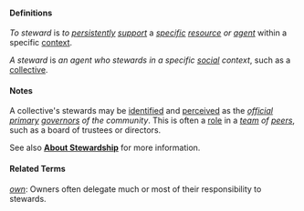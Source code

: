 #### Definitions

*To steward* is *to [persistently](https://github.com/gcassel/Modular-Organizing-Terminology/blob/master/terms/persist.md) [support](https://github.com/gcassel/Modular-Organizing-Terminology/blob/master/terms/support.md)* a *[specific](https://github.com/gcassel/Modular-Organizing-Terminology/blob/master/terms/specific.md) [resource](https://github.com/gcassel/Modular-Organizing-Terminology/blob/master/terms/resource.md) or [agent](https://github.com/gcassel/Modular-Organizing-Terminology/blob/master/terms/agent.md)* within a specific [context](https://github.com/gcassel/Modular-Organizing-Terminology/blob/master/terms/context.md).

*A steward* is *an agent who stewards in a specific [social](https://github.com/gcassel/Modular-Organizing-Terminology/blob/master/terms/social.md) context*, such as a [collective](https://github.com/gcassel/Modular-Organizing-Terminology/blob/master/terms/collective.md).

#### Notes

A collective's stewards may be [identified](https://github.com/gcassel/Modular-Organizing-Terminology/blob/master/terms/identify.md) and [perceived](https://github.com/gcassel/Modular-Organizing-Terminology/blob/master/terms/perceive.md) as the *[official](https://github.com/gcassel/Modular-Organizing-Terminology/blob/master/terms/official.md) [primary](https://github.com/gcassel/Modular-Organizing-Terminology/blob/master/terms/base.md) [governors](https://github.com/gcassel/Modular-Organizing-Terminology/blob/master/terms/govern.md) of the community*.  This is often a [role](https://github.com/gcassel/Modular-Organizing-Terminology/blob/master/terms/role.md) in a *[team](https://github.com/gcassel/Modular-Organizing-Terminology/blob/master/terms/team.md) of [peers](https://github.com/gcassel/Modular-Organizing-Terminology/blob/master/terms/peer.md)*, such as a board of trustees or directors.

See also **[About Stewardship](https://docs.google.com/document/d/18ynvj5E2D3ic1717oWMAUMd6TmhJxAzKtZ-A0BSaXBM/edit?usp=sharing)** for more information.

#### Related Terms

*[own](https://github.com/gcassel/Modular-Organizing-Terminology/blob/master/terms/own.md)*:  Owners often delegate much or most of their responsibility to stewards.
